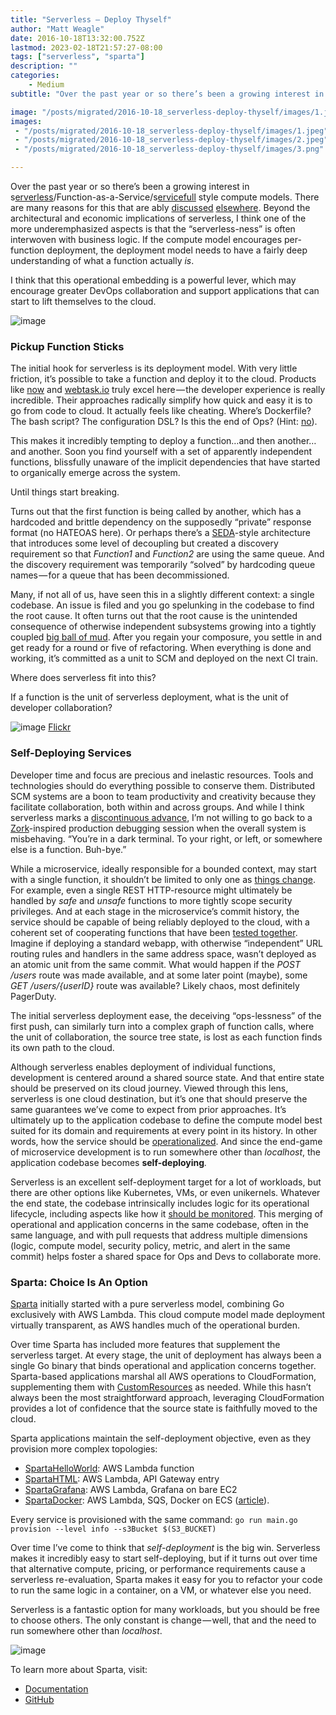 ```yaml
---
title: "Serverless — Deploy Thyself"
author: "Matt Weagle"
date: 2016-10-18T13:32:00.752Z
lastmod: 2023-02-18T21:57:27-08:00
tags: ["serverless", "sparta"]
description: ""
categories: 
    - Medium
subtitle: "Over the past year or so there’s been a growing interest in serverless/Function-as-a-Service/servicefull style compute models. There are…"

image: "/posts/migrated/2016-10-18_serverless-deploy-thyself/images/1.jpeg"
images:
 - "/posts/migrated/2016-10-18_serverless-deploy-thyself/images/1.jpeg"
 - "/posts/migrated/2016-10-18_serverless-deploy-thyself/images/2.jpeg"
 - "/posts/migrated/2016-10-18_serverless-deploy-thyself/images/3.png"

---
```


Over the past year or so there’s been a growing interest in s[erverless](https://serverless.zone/)/Function-as-a-Service/s[ervicefull](http://www.slideshare.net/ServerlessConf/patrick-debois-from-serverless-to-servicefull) style compute models. There are many reasons for this that are ably [discussed](http://martinfowler.com/articles/serverless.html) [elsewhere](http://techbeacon.com/essential-guide-serverless-technologies-architectures). Beyond the architectural and economic implications of serverless, I think one of the more underemphasized aspects is that the “serverless-ness” is often interwoven with business logic. If the compute model encourages per-function deployment, the deployment model needs to have a fairly deep understanding of what a function actually _is_.

I think that this operational embedding is a powerful lever, which may encourage greater DevOps collaboration and support applications that can start to lift themselves to the cloud.

![image](/posts/migrated/2016-10-18_serverless-deploy-thyself/images/1.jpeg#layoutTextWidth)


### Pickup Function Sticks

The initial hook for serverless is its deployment model. With very little friction, it’s possible to take a function and deploy it to the cloud. Products like [now](https://zeit.co/now) and [webtask.io](https://webtask.io/) truly excel here — the developer experience is really incredible. Their approaches radically simplify how quick and easy it is to go from code to cloud. It actually feels like cheating. Where’s Dockerfile? The bash script? The configuration DSL? Is this the end of Ops? (Hint: [no](https://charity.wtf/2016/05/31/wtf-is-operations-serverless/)).

This makes it incredibly tempting to deploy a function…and then another…and another. Soon you find yourself with a set of apparently independent functions, blissfully unaware of the implicit dependencies that have started to organically emerge across the system.

Until things start breaking.

Turns out that the first function is being called by another, which has a hardcoded and brittle dependency on the supposedly “private” response format (no HATEOAS here). Or perhaps there’s a [SEDA](https://en.wikipedia.org/wiki/Staged_event-driven_architecture)-style architecture that introduces some level of decoupling but created a discovery requirement so that _Function1_ and _Function2_ are using the same queue. And the discovery requirement was temporarily “solved” by hardcoding queue names — for a queue that has been decommissioned.

Many, if not all of us, have seen this in a slightly different context: a single codebase. An issue is filed and you go spelunking in the codebase to find the root cause. It often turns out that the root cause is the unintended consequence of otherwise independent subsystems growing into a tightly coupled [big ball of mud](http://www.laputan.org/mud/). After you regain your composure, you settle in and get ready for a round or five of refactoring. When everything is done and working, it’s committed as a unit to SCM and deployed on the next CI train.

Where does serverless fit into this?

If a function is the unit of serverless deployment, what is the unit of developer collaboration?

![image](/posts/migrated/2016-10-18_serverless-deploy-thyself/images/2.jpeg#layoutTextWidth)
[Flickr](https://www.flickr.com/photos/jeanot/16246807237/in/photolist-qKF8La-bvdqyV-6n1F5g-dvz67r-dvgA9k-5izZ9G-bxZEqf-8tjp9P-fyM5JZ-ctkbEL-e2hM4x-khP7ix-7fef1J-s6D5d6-pokNbG-nrbbfU-ohS6Ax-ph5Z7i-GyFBsA-keKRkn-aBzjBV-ntqLdj-ei7nXj-kDGaN7-opFvAr-n9YN1y-6xtjm4-keN9DL-nGYD65-aaPQph-np7sgz-sk5BF-gZPmpW-kDE1cP-o8hpER-oU3RTG-5aVqsn-jW8mvG-4obKup-Jqkiyw-KoWRy-eSkpXw-k17cDx-emwbpc-cGZvfj-gmGQiE-nHaS5H-dLGYw8-afdMpB-np9M3C)



### Self-Deploying Services

Developer time and focus are precious and inelastic resources. Tools and technologies should do everything possible to conserve them. Distributed SCM systems are a boon to team productivity and creativity because they facilitate collaboration, both within and across groups. And while I think serverless marks a [discontinuous advance](https://medium.com/@mweagle/serverless-the-next-discontinuity-da44823992d8#.9uziy47c7), I’m not willing to go back to a [Zork](https://en.wikipedia.org/wiki/Zork)-inspired production debugging session when the overall system is misbehaving. “You’re in a dark terminal. To your right, or left, or somewhere else is a function. Buh-bye.”

While a microservice, ideally responsible for a bounded context, may start with a single function, it shouldn’t be limited to only one as [things change](https://www.thoughtworks.com/insights/blog/microservices-evolutionary-architecture). For example, even a single REST HTTP-resource might ultimately be handled by _safe_ and _unsafe_ functions to more tightly scope security privileges. And at each stage in the microservice’s commit history, the service should be capable of being reliably deployed to the cloud, with a coherent set of cooperating functions that have been [tested together](https://serverless.zone/unit-and-integration-testing-for-lambda-fc9510963003#.5j1za7e9q). Imagine if deploying a standard webapp, with otherwise “independent” URL routing rules and handlers in the same address space, wasn’t deployed as an atomic unit from the same commit. What would happen if the _POST /users_ route was made available, and at some later point (maybe), some _GET /users/{userID}_ route was available? Likely chaos, most definitely PagerDuty.

The initial serverless deployment ease, the deceiving “ops-lessness” of the first push, can similarly turn into a complex graph of function calls, where the unit of collaboration, the source tree state, is lost as each function finds its own path to the cloud.

Although serverless enables deployment of individual functions, development is centered around a shared source state. And that entire state should be preserved on its cloud journey. Viewed through this lens, serverless is one cloud destination, but it’s one that should preserve the same guarantees we’ve come to expect from prior approaches. It’s ultimately up to the application codebase to define the compute model best suited for its domain and requirements at every point in its history. In other words, how the service should be [operationalized](http://nealford.com/memeagora/2015/03/30/architecture_is_abstract_until_operationalized.html). And since the end-game of microservice development is to run somewhere other than _localhost_, the application codebase becomes **self-deploying**_._

> [](https://twitter.com/LuitvD/status/785460722256019456)


Serverless is an excellent self-deployment target for a lot of workloads, but there are other options like Kubernetes, VMs, or even unikernels. Whatever the end state, the codebase intrinsically includes logic for its operational lifecycle, including aspects like how it [should be monitored](https://vimeo.com/173610242). This merging of operational and application concerns in the same codebase, often in the same language, and with pull requests that address multiple dimensions (logic, compute model, security policy, metric, and alert in the same commit) helps foster a shared space for Ops and Devs to collaborate more.

### Sparta: Choice Is An Option

[Sparta](http://gosparta.io) initially started with a pure serverless model, combining Go exclusively with AWS Lambda. This cloud compute model made deployment virtually transparent, as AWS handles much of the operational burden.

Over time Sparta has included more features that supplement the serverless target. At every stage, the unit of deployment has always been a single Go binary that binds operational and application concerns together. Sparta-based applications marshal all AWS operations to CloudFormation, supplementing them with [CustomResources](http://docs.aws.amazon.com/AWSCloudFormation/latest/UserGuide/template-custom-resources-lambda.html) as needed. While this hasn’t always been the most straightforward approach, leveraging CloudFormation provides a lot of confidence that the source state is faithfully moved to the cloud.

Sparta applications maintain the self-deployment objective, even as they provision more complex topologies:

*   [SpartaHelloWorld](https://github.com/mweagle/SpartaHelloWorld): AWS Lambda function
*   [SpartaHTML](https://github.com/mweagle/SpartaHTML): AWS Lambda, API Gateway entry
*   [SpartaGrafana](https://github.com/mweagle/SpartaGrafana): AWS Lambda, Grafana on bare EC2
*   [SpartaDocker](https://github.com/mweagle/SpartaDocker): AWS Lambda, SQS, Docker on ECS ([article](https://serverless.zone/flexibility-is-a-virtue-54059d75b1ef#.g9xjv11d9)).

Every service is provisioned with the same command:
`go run main.go provision --level info --s3Bucket $(S3_BUCKET)`

Over time I’ve come to think that _self-deployment_ is the big win. Serverless makes it incredibly easy to start self-deploying, but if it turns out over time that alternative compute, pricing, or performance requirements cause a serverless re-evaluation, Sparta makes it easy for you to refactor your code to run the same logic in a container, on a VM, or whatever else you need.

Serverless is a fantastic option for many workloads, but you should be free to choose others. The only constant is change — well, that and the need to run somewhere other than _localhost_.

![image](/posts/migrated/2016-10-18_serverless-deploy-thyself/images/3.png#layoutTextWidth)


To learn more about Sparta, visit:

*   [Documentation](http://gosparta.io)
*   [GitHub](https://github.com/mweagle/Sparta)
